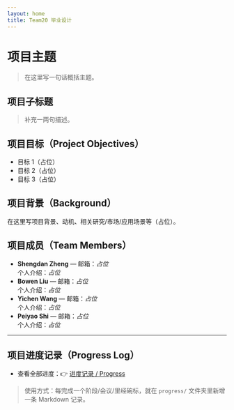 ```yaml
---
layout: home
title: Team20 毕业设计
---
```


# 项目主题
> 在这里写一句话概括主题。

## 项目子标题
> 补充一两句描述。

## 项目目标（Project Objectives）
- 目标 1（占位）
- 目标 2（占位）
- 目标 3（占位）

## 项目背景（Background）
在这里写项目背景、动机、相关研究/市场/应用场景等（占位）。

## 项目成员（Team Members）
- **Shengdan Zheng** — 邮箱：_占位_  
  个人介绍：_占位_
- **Bowen Liu** — 邮箱：_占位_  
  个人介绍：_占位_
- **Yichen Wang** — 邮箱：_占位_  
  个人介绍：_占位_
- **Peiyao Shi** — 邮箱：_占位_  
  个人介绍：_占位_

---

## 项目进度记录（Progress Log）
- 查看全部进度：👉 [进度记录 / Progress](/progress/)

> 使用方式：每完成一个阶段/会议/里经碗标，就在 `progress/` 文件夹里新增一条 Markdown 记录。
